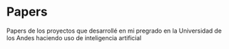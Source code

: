 # Papers
Papers de los proyectos  que desarrollé en mi pregrado en la Universidad de los Andes haciendo uso de inteligencia artificial 
